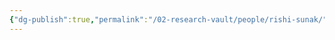 ```yaml
---
{"dg-publish":true,"permalink":"/02-research-vault/people/rishi-sunak/","created":"2025-08-21T16:28:56.372-04:00","updated":"2025-08-21T16:43:20.982-04:00"}
---
```


